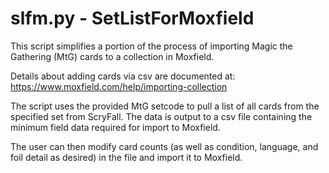 # slfm.py - SetListForMoxfield
This script simplifies a portion of the process of importing Magic the Gathering (MtG) cards to a collection in Moxfield.

Details about adding cards via csv are documented at: https://www.moxfield.com/help/importing-collection

The script uses the provided MtG setcode to pull a list of all cards from the specified set from ScryFall. The data is output to a csv file containing the minimum field data required for import to Moxfield.

The user can then modify card counts (as well as condition, language, and foil detail as desired) in the file and import it to Moxfield.
